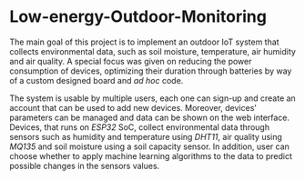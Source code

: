 # Low-energy-Outdoor-Monitoring
The main goal of this project is to implement an outdoor IoT system that collects environmental data, such as soil moisture, temperature, air humidity and air quality.
A special focus was given on reducing the power consumption of devices, optimizing their duration through batteries by way of a custom designed board and *ad hoc* code.

The system is usable by multiple users, each one can sign-up and create an account that can be used to add new devices. Moreover, devices' parameters can be managed and data can be shown on the web interface.
Devices, that runs on *ESP32* SoC, collect environmental data through sensors such as humidity and temperature using *DHT11*, air quality using *MQ135* and soil moisture using a soil capacity sensor.
In addition, user can choose whether to apply machine learning algorithms to the data to predict possible changes in the sensors values.
